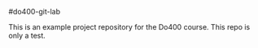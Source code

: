 #do400-git-lab

This is an example project repository for the Do400 course.
This repo is only a test.
